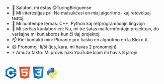 - 👋 Saluton, mi estas @TuringBiriguense
- 👀 Mi interesiĝas pri: Ne malsukcesi en miaj algoritmo- kaj retevoluaj testoj
- 🌱 Mi nuntempe lernas: C++, Python kaj retprogramadajn lingvojn
- 💞️ Mi serĉas kunlabori en: Nu, mi tre ŝatas malfermfontajn projektojn, do verŝajne mi kunlaboros kun ĉi tiaj projektoj
- 📫 Kiel kontakti min: Plorante pro fiasko en algoritmo en la Bloko A
- 😄 Pronomoj: li/ŝi (jes, kara, mi havas 2 pronomojn)
- ⚡ Amuza fakto: Mi provis haki YouTube kiam mi havis 8 jarojn


  
<div style="display: inline_block"><br>
  <img align="center" alt="C++ Logo" height="40" width="40" src="https://github.com/octavio-oi/Language-Logo-List/blob/main/background%20transparent/small/C%2B%2B.png">
  <img align="center" alt="Html 15 Logo" height="40" width="40" src="https://raw.githubusercontent.com/devicons/devicon/master/icons/html5/html5-original.svg">
  <img align="center" alt="CSS3 Logo" height="40" width="40" src="https://raw.githubusercontent.com/devicons/devicon/master/icons/css3/css3-original.svg">
<img align="center" alt="Python Logo" height="40" width="40" src="https://raw.githubusercontent.com/devicons/devicon/master/icons/python/python-original.svg">
</div>
<!--- TuringBiriguense/TuringBiriguense estas ✨ speciala ✨ 
deponejo ĉar ĝia `README.md` (ĉi tiu dosiero) aperas en via GitHub-profilo.
Vi povas alklaki la Antaŭrigardan ligilon por vidi viajn ŝanĝojn. --->
